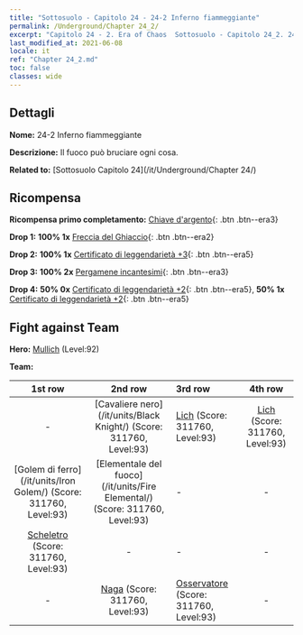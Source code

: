 ```yaml
---
title: "Sottosuolo - Capitolo 24 - 24-2 Inferno fiammeggiante"
permalink: /Underground/Chapter 24_2/
excerpt: "Capitolo 24 - 2. Era of Chaos  Sottosuolo - Capitolo 24_2. 24-2 Inferno fiammeggiante"
last_modified_at: 2021-06-08
locale: it
ref: "Chapter 24_2.md"
toc: false
classes: wide
---
```


## Dettagli

 **Nome:** 24-2 Inferno fiammeggiante

 **Descrizione:** Il fuoco può bruciare ogni cosa.

 **Related to:** [Sottosuolo Capitolo 24](/it/Underground/Chapter 24/)

## Ricompensa

 **Ricompensa primo completamento:** [Chiave d'argento](/ItemsIT/con_693/){: .btn .btn--era3}

 **Drop 1:** **100% 1x** [Freccia del Ghiaccio](/ItemsIT/her_431/){: .btn .btn--era2}

 **Drop 2:** **100% 1x** [Certificato di leggendarietà +3](/ItemsIT/mat_88/){: .btn .btn--era5}

 **Drop 3:** **100% 2x** [Pergamene incantesimi](/ItemsIT/con_694/){: .btn .btn--era3}

 **Drop 4:** **50% 0x** [Certificato di leggendarietà +2](/ItemsIT/mat_81/){: .btn .btn--era5}, **50% 1x** [Certificato di leggendarietà +2](/ItemsIT/mat_81/){: .btn .btn--era5}


## Fight against Team
 **Hero:** [Mullich](/it/heroes/Mullich/) (Level:92)

 **Team:**


  | 1st row | 2nd row | 3rd row | 4th row |
  |:----:|:----:|:----|:----:|
  | - | [Cavaliere nero](/it/units/Black Knight/) (Score: 311760, Level:93)  | [Lich](/it/units/Lich/) (Score: 311760, Level:93)  | [Lich](/it/units/Lich/) (Score: 311760, Level:93)  |
  | [Golem di ferro](/it/units/Iron Golem/) (Score: 311760, Level:93)  | [Elementale del fuoco](/it/units/Fire Elemental/) (Score: 311760, Level:93)  | - | - |
  | [Scheletro](/it/units/Skeleton/) (Score: 311760, Level:93)  | - | - | - |
  | - | [Naga](/it/units/Naga/) (Score: 311760, Level:93)  | [Osservatore](/it/units/Beholder/) (Score: 311760, Level:93)  | - |


